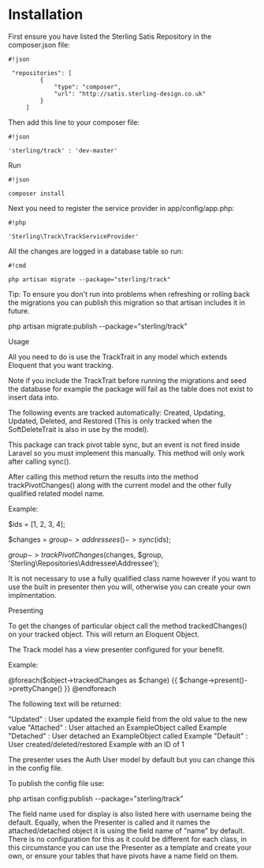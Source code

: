 # Installation #

First ensure you have listed the Sterling Satis Repository in the composer.json file:


```
#!json

 "repositories": [
         {
             "type": "composer",
             "url": "http://satis.sterling-design.co.uk"
         }
     ]
```


Then add this line to your composer file:


```
#!json

'sterling/track' : 'dev-master'
```


Run 
```
#!json

composer install
```


Next you need to register the service provider in app/config/app.php:


```
#!php

'Sterling\Track\TrackServiceProvider'
```


All the changes are logged in a database table so run:


```
#!cmd

php artisan migrate --package="sterling/track"
```


Tip: To ensure you don't run into problems when refreshing or rolling back the migrations you can publish this migration so that artisan includes it in future.

php artisan migrate:publish --package="sterling/track"

Usage

All you need to do is use the TrackTrait in any model which extends Eloquent that you want tracking.

Note if you include the TrackTrait before running the migrations and seed the database for example the package will fail as the table does not exist to insert data into.

The following events are tracked automatically: Created, Updating, Updated, Deleted, and Restored (This is only tracked when the SoftDeleteTrait is also in use by the model).

This package can track pivot table sync, but an event is not fired inside Laravel so you must implement this manually. This method will only work after calling sync().

After calling this method return the results into the method trackPivotChanges() along with the current model and the other fully qualified related model name.

Example:

$ids = [1, 2, 3, 4];

$changes = $group->addressees()->sync($ids);

$group->trackPivotChanges($changes, $group, 'Sterling\Repositories\Addressee\Addressee');

It is not necessary to use a fully qualified class name however if you want to use the built in presenter then you will, otherwise you can create your own implmentation.

Presenting

To get the changes of particular object call the method trackedChanges() on your tracked object. This will return an Eloquent Object.

The Track model has a view presenter configured for your benefit.

Example:

@foreach($object->trackedChanges as $change)
	<tr>
		<td>{{ $change->present()->prettyChange() }}</td>
	</tr>
@endforeach

The following text will be returned:

"Updated"  : User updated the example field from the old value to the new value
"Attached" : User attached an ExampleObject called Example
"Detached" : User detached an ExampleObject called Example
"Default"  : User created/deleted/restored Example with an ID of 1

The presenter uses the Auth User model by default but you can change this in the config file.

To publish the config file use:

php artisan config:publish --package="sterling/track"

The field name used for display is also listed here with username being the default. Equally, when the Presenter is called and it names the attached/detached object it is using the field name of "name" by default. There is no configuration for this as it could be different for each class, in this circumstance you can use the Presenter as a template and create your own, or ensure your tables that have pivots have a name field on them.